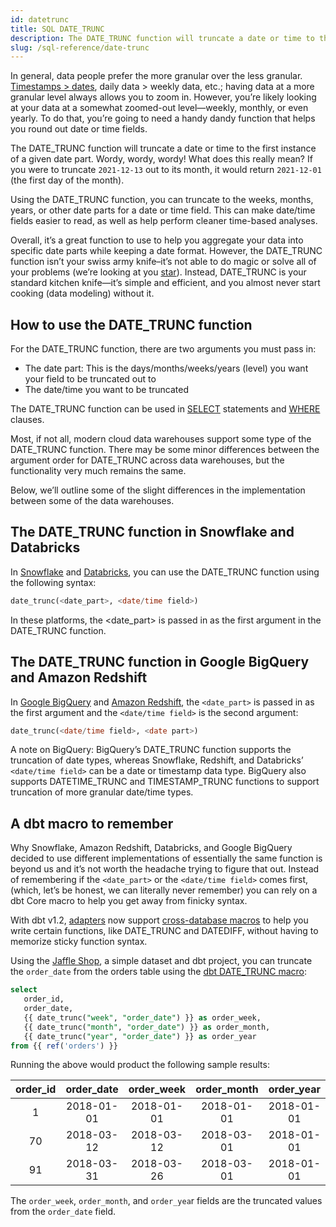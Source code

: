 ```yaml
---
id: datetrunc
title: SQL DATE_TRUNC
description: The DATE_TRUNC function will truncate a date or time to the first instance of a given date part. You can truncate to the weeks, months, years, or other date parts for a date or time field.
slug: /sql-reference/date-trunc
---
```


<head>
    <title>Working with the SQL DATE_TRUNC function</title>
</head>

In general, data people prefer the more granular over the less granular. [Timestamps > dates](https://docs.getdbt.com/blog/when-backend-devs-spark-joy#signs-the-data-is-sparking-joy), daily data > weekly data, etc.; having data at a more granular level always allows you to zoom in. However, you’re likely looking at your data at a somewhat zoomed-out level—weekly, monthly, or even yearly. To do that, you’re going to need a handy dandy function that helps you round out date or time fields.

The DATE_TRUNC function will truncate a date or time to the first instance of a given date part. Wordy, wordy, wordy! What does this really mean? If you were to truncate `2021-12-13` out to its month, it would return `2021-12-01` (the first day of the month).

Using the DATE_TRUNC function, you can truncate to the weeks, months, years, or other date parts for a date or time field. This can make date/time fields easier to read, as well as help perform cleaner time-based analyses.

Overall, it’s a great function to use to help you aggregate your data into specific date parts while keeping a date format. However, the DATE_TRUNC function isn’t your swiss army knife–it’s not able to do magic or solve all of your problems (we’re looking at you [star](https://getdbt.com/sql-foundations/star-sql-love-letter/)). Instead, DATE_TRUNC is your standard kitchen knife—it’s simple and efficient, and you almost never start cooking (data modeling) without it.

## How to use the DATE_TRUNC function​

For the DATE_TRUNC function, there are two arguments you must pass in:

- The date part: This is the days/months/weeks/years (level) you want your field to be truncated out to
- The date/time you want to be truncated

The DATE_TRUNC function can be used in [SELECT](/sql-reference/select) statements and [WHERE](/sql-reference/where) clauses.

Most, if not all, modern cloud data warehouses support some type of the DATE_TRUNC function. There may be some minor differences between the argument order for DATE_TRUNC across data warehouses, but the functionality very much remains the same.

Below, we’ll outline some of the slight differences in the implementation between some of the data warehouses.

## The DATE_TRUNC function in Snowflake and Databricks​

In [Snowflake](https://docs.snowflake.com/en/sql-reference/functions/date_trunc.html) and [Databricks](https://docs.databricks.com/sql/language-manual/functions/date_trunc.html), you can use the DATE_TRUNC function using the following syntax:

```sql
date_trunc(<date_part>, <date/time field>)
```

In these platforms, the <date_part> is passed in as the first argument in the DATE_TRUNC function.

## The DATE_TRUNC function in Google BigQuery and Amazon Redshift​

In [Google BigQuery](https://cloud.google.com/bigquery/docs/reference/standard-sql/date_functions#date_trunc) and [Amazon Redshift](https://docs.aws.amazon.com/redshift/latest/dg/r_DATE_TRUNC.html), the `<date_part>` is passed in as the first argument and the `<date/time field>` is the second argument:

```sql
date_trunc(<date/time field>, <date part>)
```

A note on BigQuery: BigQuery’s DATE_TRUNC function supports the truncation of date types, whereas Snowflake, Redshift, and Databricks’ `<date/time field>` can be a date or timestamp data type. BigQuery also supports DATETIME_TRUNC and TIMESTAMP_TRUNC functions to support truncation of more granular date/time types.

## A dbt macro to remember​

Why Snowflake, Amazon Redshift, Databricks, and Google BigQuery decided to use different implementations of essentially the same function is beyond us and it’s not worth the headache trying to figure that out. Instead of remembering if the `<date_part>` or the `<date/time field>` comes first, (which, let’s be honest, we can literally never remember) you can rely on a dbt Core macro to help you get away from finicky syntax.

With dbt v1.2, [adapters](https://docs.getdbt.com/docs/supported-data-platforms) now support [cross-database macros](https://docs.getdbt.com/reference/dbt-jinja-functions/cross-database-macros) to help you write certain functions, like DATE_TRUNC and DATEDIFF, without having to memorize sticky function syntax.

Using the [Jaffle Shop](https://github.com/dbt-labs/jaffle_shop/blob/main/models/orders.sql), a simple dataset and dbt project, you can truncate the `order_date` from the orders table using the [dbt DATE_TRUNC macro](https://docs.getdbt.com/reference/dbt-jinja-functions/cross-database-macros#date_trunc):

```sql
select
   order_id,
   order_date,
   {{ date_trunc("week", "order_date") }} as order_week,
   {{ date_trunc("month", "order_date") }} as order_month,
   {{ date_trunc("year", "order_date") }} as order_year
from {{ ref('orders') }}
```

Running the above would product the following sample results:

| **order_id** | **order_date** | **order_week** | **order_month** | **order_year** |
|:---:|:---:|:---:|:---:|:---:|
| 1 | 2018-01-01 | 2018-01-01 | 2018-01-01 | 2018-01-01 |
| 70 | 2018-03-12 | 2018-03-12 | 2018-03-01 | 2018-01-01 |
| 91 | 2018-03-31 | 2018-03-26 | 2018-03-01 | 2018-01-01 |

The `order_week`, `order_month`, and `order_yea`r fields are the truncated values from the `order_date` field.